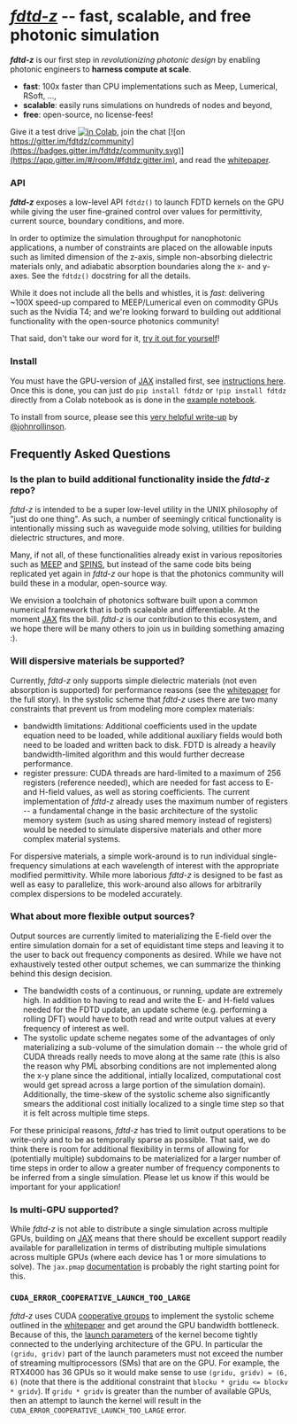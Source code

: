 # [*fdtd-z*](github.com/spinsphotonics/fdtdz) -- fast, scalable, and free photonic simulation
***fdtd-z*** is our first step in *revolutionizing photonic design* by enabling photonic engineers to **harness compute at scale**.

* **fast**: 100x faster than CPU implementations such as Meep, Lumerical, RSoft, ..., 
* **scalable**: easily runs simulations on hundreds of nodes and beyond,
* **free**: open-source, no license-fees!

Give it a test drive [![in Colab](https://colab.research.google.com/assets/colab-badge.svg)](https://colab.research.google.com/gist/jlu-spins/0f3c5459bd4386150ae30b17f7c6a5e3/welcome-to-fdtd-z.ipynb),
join the chat [![on https://gitter.im/fdtdz/community](https://badges.gitter.im/fdtdz/community.svg)](https://app.gitter.im/#/room/#fdtdz:gitter.im), and read the [whitepaper](paper/paper.pdf).

### API

***fdtd-z*** exposes a low-level API `fdtdz()` to launch FDTD kernels on the GPU while giving the user fine-grained control over values for permittivity, current source, boundary conditions, and more.

In order to optimize the simulation throughput for nanophotonic applications, a number of constraints are placed on the allowable inputs such as limited dimension of the z-axis, simple non-absorbing dielectric materials only, and adiabatic absorption boundaries along the x- and y-axes.
See the `fdtdz()` docstring for all the details.

While it does not include all the bells and whistles, it is *fast*: delivering ~100X speed-up compared to MEEP/Lumerical even on commodity GPUs such as the Nvidia T4; and we're looking forward to building out additional functionality with the open-source photonics community!

That said, don't take our word for it, [try it out for yourself](https://colab.research.google.com/gist/jlu-spins/0f3c5459bd4386150ae30b17f7c6a5e3/welcome-to-fdtd-z.ipynb)!

### Install

You must have the GPU-version of [JAX](https://github.com/google/jax) installed first, see [instructions here](https://github.com/google/jax#pip-installation-gpu-cuda-installed-via-pip-easier).
Once this is done, you can just do `pip install fdtdz` or `!pip install fdtdz` directly from a Colab notebook as is done in the [example notebook](https://colab.research.google.com/gist/jlu-spins/0f3c5459bd4386150ae30b17f7c6a5e3/welcome-to-fdtd-z.ipynb).

To install from source, please see this [very helpful write-up](https://github.com/spinsphotonics/fdtdz/issues/14#issue-1794133653) by [@johnrollinson](https://github.com/johnrollinson).

## Frequently Asked Questions

### Is the plan to build additional functionality inside the *fdtd-z* repo?

*fdtd-z* is intended to be a super low-level utility in the UNIX philosophy of "just do one thing".
As such, a number of seemingly critical functionality is intentionally missing such as waveguide mode solving, utilities for building dielectric structures, and more.

Many, if not all, of these functionalities already exist in various repositories such as [MEEP](https://github.com/NanoComp/meep) and [SPINS](https://github.com/stanfordnqp/spins-b), but instead of the same code bits being replicated yet again in *fdtd-z* our hope is that the photonics community will build these in a modular, open-source way.

We envision a toolchain of photonics software built upon a common numerical framework that is both scaleable and differentiable.
At the moment [JAX](https://github.com/google/jax) fits the bill.
*fdtd-z* is our contribution to this ecosystem, and we hope there will be many others to join us in building something amazing :).

### Will dispersive materials be supported?

Currently, *fdtd-z* only supports simple dielectric materials (not even absorption is supported) for performance reasons (see the [whitepaper](paper/paper.pdf) for the full story).
In the systolic scheme that *fdtd-z* uses there are two many constraints that prevent us from modeling more complex materials:

* bandwidth limitations: Additional coefficients used in the update equation need to be loaded, while additional auxiliary fields would both need to be loaded and written back to disk. FDTD is already a heavily bandwidth-limited algorithm and this would further decrease performance.
* register pressure: CUDA threads are hard-limited to a maximum of 256 registers (reference needed), which are needed for fast access to E- and H-field values, as well as storing coefficients.
The current implementation of *fdtd-z* already uses the maximum number of registers -- a fundamental change in the basic architecture of the systolic memory system (such as using shared memory instead of registers) would be needed to simulate dispersive materials and other more complex material systems.

For dispersive materials, a simple work-around is to run individual single-frequency simulations at each wavelength of interest with the appropriate modified permittivity.
While more laborious *fdtd-z* is designed to be fast as well as easy to parallelize, this work-around also allows for arbitrarily complex dispersions to be modeled accurately.

### What about more flexible output sources?

Output sources are currently limited to materializing the E-field over the entire simulation domain for a set of equidistant time steps and leaving it to the user to back out frequency components as desired.
While we have not exhaustively tested other output schemes, we can summarize the thinking behind this design decision.

* The bandwidth costs of a continuous, or running, update are extremely high. In addition to having to read and write the E- and H-field values needed for the FDTD update, an update scheme (e.g. performing a rolling DFT) would have to both read and write output values at every frequency of interest as well.
* The systolic update scheme negates some of the advantages of only materializing a sub-volume of the simulation domain -- the whole grid of CUDA threads really needs to move along at the same rate (this is also the reason why PML absorbing conditions are not implemented along the x-y plane since the additional, intially localized, computational cost would get spread across a large portion of the simulation domain). Additionally, the time-skew of the systolic scheme also significantly smears the additional cost initially localized to a single time step so that it is felt across multiple time steps.

For these prinicipal reasons, *fdtd-z* has tried to limit output operations to be write-only and to be as temporally sparse as possible.
That said, we do think there is room for additional flexibility in terms of allowing for (potentially multiple) subdomains to be materialized for a larger number of time steps in order to allow a greater number of frequency components to be inferred from a single simulation.
Please let us know if this would be important for your application!

### Is multi-GPU supported?

While *fdtd-z* is not able to distribute a single simulation across multiple GPUs, building on [JAX](https://github.com/google/jax) means that there should be excellent support readily available for parallelization in terms of distributing multiple simulations across multiple GPUs (where each device has 1 or more simulations to solve).
The `jax.pmap` [documentation](https://jax.readthedocs.io/en/latest/jax.html#parallelization-pmap) is probably the right starting point for this.

### `CUDA_ERROR_COOPERATIVE_LAUNCH_TOO_LARGE`

*fdtd-z* uses CUDA [cooperative groups](https://docs.nvidia.com/cuda/cuda-c-programming-guide/#cooperative-groups) to implement the systolic scheme outlined in the [whitepaper](paper/paper.pdf) and get around the GPU bandwidth bottleneck.
Because of this, the [launch parameters](https://docs.nvidia.com/cuda/cuda-c-programming-guide/#thread-hierarchy) of the kernel become tightly connected to the underlying architecture of the GPU. 
In particular the `(gridu, gridv)` part of the launch parameters must not exceed the number of streaming multiprocessors (SMs) that are on the GPU.
For example, the RTX4000 has 36 GPUs so it would make sense to use `(gridu, gridv) = (6, 6)` (note that there is the additional constraint that `blocku * gridu <= blockv * gridv`).
If `gridu * gridv` is greater than the number of available GPUs, then an attempt to launch the kernel will result in the `CUDA_ERROR_COOPERATIVE_LAUNCH_TOO_LARGE` error.
